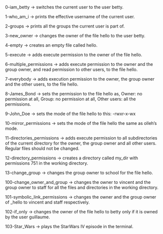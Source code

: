 0-iam_betty -> switches the current user to the user betty. 

1-who_am_i -> prints the effective username of the current user.

2-groups -> prints all the groups the current user is part of.

3-new_owner -> changes the owner of the file hello to the user betty.

4-empty -> creates an empty file called hello.

5-execute -> adds execute permission to the owner of the file hello.

6-multiple_permissions -> adds execute permission to the owner and the group owner, and read permission to other users, to the file hello.

7-everybody -> adds execution permission to the owner, the group owner and the other users, to the file hello.

8-James_Bond -> sets the permission to the file hello as, Owner: no permission at all, Group: no permission at all, Other users: all the permissions.

9-John_Doe -> sets the mode of the file hello to this: -rwxr-x-wx

10-mirror_permissions -> sets the mode of the file hello the same as olleh’s mode.

11-directories_permissions -> adds execute permission to all subdirectories of the current directory for the owner, the group owner and all other users. Regular files should not be changed.

12-directory_permissions -> creates a directory called my_dir with permissions 751 in the working directory.

13-change_group -> changes the group owner to school for the file hello.

100-change_owner_and_group -> changes the owner to vincent and the group owner to staff for all the files and directories in the working directory.

101-symbolic_link_permissions -> changes the owner and the group owner of _hello to vincent and staff respectively.

102-if_only -> changes the owner of the file hello to betty only if it is owned by the user guillaume.

103-Star_Wars -> plays the StarWars IV episode in the terminal.
